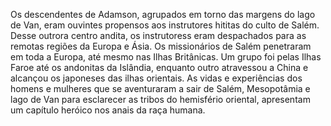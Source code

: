 ﻿Os descendentes de Adamson, agrupados em torno das margens do lago de Van, eram ouvintes propensos aos instrutores hititas do culto de Salém. Desse outrora centro andita, os instrutoress eram despachados para as remotas regiões da Europa e Ásia. Os missionários de Salém penetraram em toda a Europa, até mesmo nas Ilhas Britânicas. Um grupo foi pelas Ilhas Faroe até os andonitas da Islândia, enquanto outro atravessou a China e alcançou os japoneses das ilhas orientais. As vidas e experiências dos homens e mulheres que se aventuraram a sair de Salém, Mesopotâmia e lago de Van para esclarecer as tribos do hemisfério oriental, apresentam um capítulo heróico nos anais da raça humana.